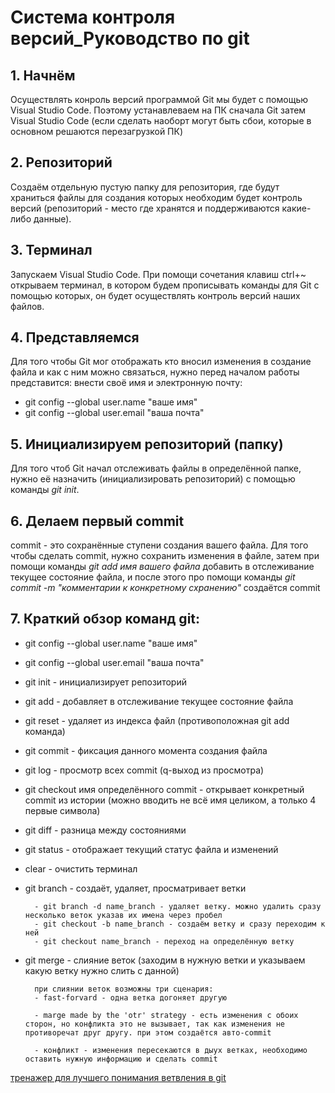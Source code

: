 # Cистема контроля версий_Руководство по git

## 1.  __Начнём__ 

Осуществлять конроль версий программой Git мы будет с помощью Visual Studio Code. Поэтому устанавлеваем на ПК сначала Git затем Visual Studio Code (если сделать наоборт могут быть сбои, которые в основном решаются перезагрузкой ПК)

## 2.  __Репозиторий__
Создаём отдельную пустую папку для репозитория, где будут храниться файлы для создания которых необходим будет контроль версий (репозиторий - место где хранятся и поддерживаются какие-либо данные).

## 3. __Терминал__
Запускаем Visual Studio Code. При помощи сочетания клавиш ctrl+~ открываем терминал, в котором будем прописывать команды для Git с помощью которых, он будет осуществлять контроль версий наших файлов.

## 4. __Представляемся__
Для того чтобы Git мог отображать кто вносил изменения в создание файла и как с ним можно связаться, нужно перед началом работы представится: внести своё имя и электронную почту: 
+ git config --global user.name "ваше имя"
+ git config --global user.email "ваша почта"

## 5. __Инициализируем  репозиторий (папку)__
 Для того чтоб Git начал отслеживать файлы в определённой папке, нужно её назначить (инициализировать репозиторий) с помощью команды _git init_.

## 6. __Делаем первый commit__
commit - это сохранённые ступени создания вашего файла. Для того чтобы сделать commit, нужно сохранить изменения в файле, затем при помощи команды _git add имя вашего файла_ добавить в отслеживание текущее состояние файла, и после этого про помощи команды _git commit -m "комментарии к конкретному схранению"_ создаётся commit

## 7. __Краткий обзор команд git:__

+ git config --global user.name "ваше имя" 
+ git config --global user.email "ваша почта"
+ git init  - инициализирует репозиторий
+ git add - добавляет в отслеживание текущее состояние файла
+ git reset - удаляет из индекса файл (противоположная git add команда)
+ git commit - фиксация данного момента создания файла
+ git log - просмотр всех commit (q-выход из просмотра)
+ git checkout имя определённого commit - открывает конкретный commit из истории (можно вводить не всё имя целиком, а только 4 первые символа)
+ git diff - разница между состояниями 
+ git status - отображает текущий статус файла и изменений
+ clear - очистить терминал
+ git branch - создаёт, удаляет, просматривает ветки
        
        - git branch -d name_branch - удаляет ветку. можно удалить сразу несколько веток указав их имена через пробел
        - git checkout -b name_branch - создаём ветку и сразу переходим к ней
        - git checkout name_branch - переход на определённую ветку

+ git merge - слияние веток (заходим в нужную ветки и указываем какую ветку нужно слить с данной)

        при слиянии веток возможны три сценария:
        - fast-forvard - одна ветка догоняет другую
        
        - marge made by the 'otr' strategy - есть изменения с обоих сторон, но конфликта это не вызывает, так как изменения не противоречат друг другу. при этом создаётся авто-commit 

        - конфликт - изменения пересекаются в дыух ветках, необходимо оставить нужную информацию и сделать commit


[тренажер для лучшего понимания ветвления в git](http://learngitbranching.js.org/link) 

